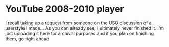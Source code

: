 # YouTube 2008-2010 player
I recall taking up a request from someone on the USO discussion of a userstyle I made... As you can already see, I ultimately never finished it. I'm just uploading it here for archival purposes and if you plan on finishing them, go right ahead
